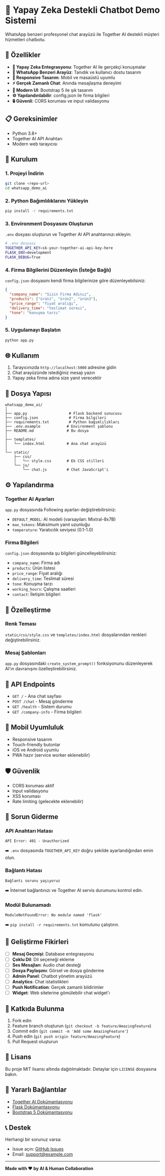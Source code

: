 # 🤖 Yapay Zeka Destekli Chatbot Demo Sistemi

WhatsApp benzeri profesyonel chat arayüzü ile Together AI destekli müşteri hizmetleri chatbotu.

## 🎯 Özellikler

- **🧠 Yapay Zeka Entegrasyonu**: Together AI ile gerçekçi konuşmalar
- **💬 WhatsApp Benzeri Arayüz**: Tanıdık ve kullanıcı dostu tasarım
- **📱 Responsive Tasarım**: Mobil ve masaüstü uyumlu
- **⚡ Gerçek Zamanlı Chat**: Anında mesajlaşma deneyimi
- **🎨 Modern UI**: Bootstrap 5 ile şık tasarım
- **⚙️ Yapılandırılabilir**: config.json ile firma bilgileri
- **🔒 Güvenli**: CORS koruması ve input validasyonu

## 📋 Gereksinimler

- Python 3.8+
- Together AI API Anahtarı
- Modern web tarayıcısı

## 🚀 Kurulum

### 1. Projeyi İndirin
```bash
git clone <repo-url>
cd whatsapp_demo_ai
```

### 2. Python Bağımlılıklarını Yükleyin
```bash
pip install -r requirements.txt
```

### 3. Environment Dosyasını Oluşturun
`.env` dosyası oluşturun ve Together AI API anahtarınızı ekleyin:
```bash
# .env dosyası
TOGETHER_API_KEY=sk-your-together-ai-api-key-here
FLASK_ENV=development
FLASK_DEBUG=True
```

### 4. Firma Bilgilerini Düzenleyin (İsteğe Bağlı)
`config.json` dosyasını kendi firma bilgilerinize göre düzenleyebilsiniz:
```json
{
  "company_name": "Sizin Firma Adınız",
  "products": ["ürün1", "ürün2", "ürün3"],
  "price_range": "fiyat aralığı",
  "delivery_time": "teslimat süresi",
  "tone": "konuşma tarzı"
}
```

### 5. Uygulamayı Başlatın
```bash
python app.py
```

## 🌐 Kullanım

1. Tarayıcınızda `http://localhost:5000` adresine gidin
2. Chat arayüzünde istediğiniz mesajı yazın
3. Yapay zeka firma adına size yanıt verecektir

## 📁 Dosya Yapısı

```
whatsapp_demo_ai/
│
├── app.py                   # Flask backend sunucusu
├── config.json              # Firma bilgileri
├── requirements.txt         # Python bağımlılıkları
├── .env.example            # Environment şablonu
├── README.md               # Bu dosya
│
├── templates/
│   └── index.html          # Ana chat arayüzü
│
└── static/
    ├── css/
    │   └── style.css       # Ek CSS stilleri
    └── js/
        └── chat.js         # Chat JavaScript'i
```

## ⚙️ Yapılandırma

### Together AI Ayarları
`app.py` dosyasında Following ayarları değiştirebilirsiniz:
- `DEFAULT_MODEL`: AI modeli (varsayılan: Mixtral-8x7B)
- `max_tokens`: Maksimum yanıt uzunluğu
- `temperature`: Yaratıcılık seviyesi (0.1-1.0)

### Firma Bilgileri
`config.json` dosyasında şu bilgileri güncelleyebilirsiniz:
- `company_name`: Firma adı
- `products`: Ürün listesi
- `price_range`: Fiyat aralığı
- `delivery_time`: Teslimat süresi
- `tone`: Konuşma tarzı
- `working_hours`: Çalışma saatleri
- `contact`: İletişim bilgileri

## 🎨 Özelleştirme

### Renk Teması
`static/css/style.css` ve `templates/index.html` dosyalarından renkleri değiştirebilirsiniz.

### Mesaj Şablonları
`app.py` dosyasındaki `create_system_prompt()` fonksiyonunu düzenleyerek AI'ın davranışını özelleştirebilirsiniz.

## 🔧 API Endpoints

- `GET /` - Ana chat sayfası
- `POST /chat` - Mesaj gönderme
- `GET /health` - Sistem durumu
- `GET /company-info` - Firma bilgileri

## 📱 Mobil Uyumluluk

- Responsive tasarım
- Touch-friendly butonlar
- iOS ve Android uyumlu
- PWA hazır (service worker eklenebilir)

## 🛡️ Güvenlik

- CORS koruması aktif
- Input validasyonu
- XSS koruması
- Rate limiting (gelecekte eklenebilir)

## 🐛 Sorun Giderme

### API Anahtarı Hatası
```
API Error: 401 - Unauthorized
```
➡️ `.env` dosyasında `TOGETHER_API_KEY` doğru şekilde ayarlandığından emin olun.

### Bağlantı Hatası
```
Bağlantı sorunu yaşıyoruz
```
➡️ İnternet bağlantınızı ve Together AI servis durumunu kontrol edin.

### Modül Bulunamadı
```
ModuleNotFoundError: No module named 'flask'
```
➡️ `pip install -r requirements.txt` komutunu çalıştırın.

## 🚀 Geliştirme Fikirleri

- [ ] **Mesaj Geçmişi**: Database entegrasyonu
- [ ] **Çoklu Dil**: Dil seçeneği ekleme
- [ ] **Ses Mesajları**: Audio chat desteği
- [ ] **Dosya Paylaşımı**: Görsel ve dosya gönderme
- [ ] **Admin Panel**: Chatbot yönetim arayüzü
- [ ] **Analytics**: Chat istatistikleri
- [ ] **Push Notification**: Gerçek zamanlı bildirimler
- [ ] **Widget**: Web sitelerine gömülebilir chat widget'ı

## 🤝 Katkıda Bulunma

1. Fork edin
2. Feature branch oluşturun (`git checkout -b feature/AmazingFeature`)
3. Commit edin (`git commit -m 'Add some AmazingFeature'`)
4. Push edin (`git push origin feature/AmazingFeature`)
5. Pull Request oluşturun

## 📄 Lisans

Bu proje MIT lisansı altında dağıtılmaktadır. Detaylar için `LICENSE` dosyasına bakın.

## 🔗 Yararlı Bağlantılar

- [Together AI Dokümantasyonu](https://docs.together.ai/)
- [Flask Dokümantasyonu](https://flask.palletsprojects.com/)
- [Bootstrap 5 Dokümantasyonu](https://getbootstrap.com/docs/5.3/)

## 📞 Destek

Herhangi bir sorunuz varsa:
- Issue açın: [GitHub Issues](https://github.com/user/repo/issues)
- Email: support@example.com

---

**Made with ❤️ by AI & Human Collaboration** 
